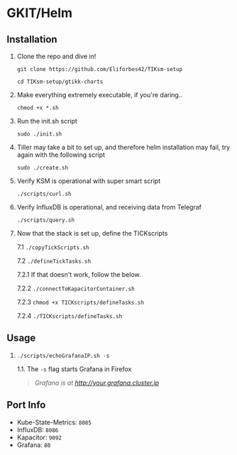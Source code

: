 # GKIT/Helm

## Installation

1.   Clone the repo and dive in!

         git clone https://github.com/Eliforbes42/TIKsm-setup

         cd TIKsm-setup/gtikk-charts

2.   Make everything extremely executable, if you're daring..

         chmod +x *.sh

3.   Run the init.sh script
                   
         sudo ./init.sh

4.   Tiller may take a bit to set up, and therefore helm installation may fail, try again with the following script

         sudo ./create.sh

5.   Verify KSM is operational with super smart script

         ./scripts/curl.sh

6.   Verify InfluxDB is operational, and receiving data from Telegraf

         ./scripts/query.sh

7.   Now that the stack is set up, define the TICKscripts

        7.1 `./copyTickScripts.sh`  

        7.2 `./defineTickTasks.sh`

        7.2.1 If that doesn't work, follow the below.       

        7.2.2 `./connectToKapacitorContainer.sh`

        7.2.3 `chmod +x TICKscripts/defineTasks.sh`

        7.2.4 `./TICKscripts/defineTasks.sh`

## Usage

1.  `./scripts/echoGrafanaIP.sh -s`

    1.1.  The `-s` flag starts Grafana in Firefox

    > _Grafana is at http://your.grafana.cluster.ip_





## Port Info
* Kube-State-Metrics: `8085`
* InfluxDB: `8086`
* Kapacitor: `9092`
* Grafana: `80`